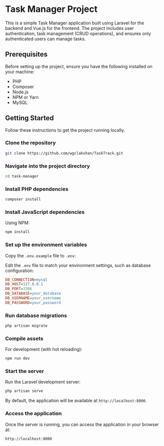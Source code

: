 # Task Manager Project

This is a simple Task Manager application built using Laravel for the backend and Vue.js for the frontend. The project includes user authentication, task management (CRUD operations), and ensures only authenticated users can manage tasks.

## Prerequisites

Before setting up the project, ensure you have the following installed on your machine:
- PHP 
- Composer
- Node.js 
- NPM or Yarn
- MySQL
  
## Getting Started

Follow these instructions to get the project running locally.

### Clone the repository

```bash
git clone https://github.com/wgclakshan/TaskTrack.git
```

### Navigate into the project directory

```bash
cd task-manager
```

### Install PHP dependencies

```bash
composer install
```

### Install JavaScript dependencies

Using NPM:

```bash
npm install
```

### Set up the environment variables

Copy the `.env.example` file to `.env`:

Edit the `.env` file to match your environment settings, such as database configuration:

```ini
DB_CONNECTION=mysql
DB_HOST=127.0.0.1
DB_PORT=3306
DB_DATABASE=your_database
DB_USERNAME=your_username
DB_PASSWORD=your_password
```

### Run database migrations

```bash
php artisan migrate
```

### Compile assets

For development (with hot reloading):

```bash
npm run dev
```

### Start the server

Run the Laravel development server:

```bash
php artisan serve
```

By default, the application will be available at `http://localhost:8000`.

### Access the application

Once the server is running, you can access the application in your browser at:

```
http://localhost:8000
```

